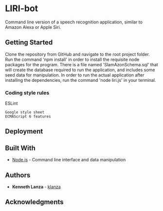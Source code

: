 # LIRI-bot

Command line version of a speech recognition application, similar to Amazon Alexa or Apple Siri.

## Getting Started

Clone the repository from GitHub and navigate to the root project folder. Run the command 'npm install' in order to install the requisite node packages for the program. There is a file named 'SlamAzonSchema.sql' that will create the database required to run the application, and includes some seed data for manipulation. In order to run the actual application after installing the dependencies, run the command 'node liri.js' in your terminal.


### Coding style rules

ESLint
```
Google style sheet
ECMAScript 6 features
```

## Deployment


## Built With

* [Node.js](https://nodejs.org/en/) - Command line interface and data manipulation

## Authors

* **Kenneth Lanza** - [klanza](https://github.com/klanza)

## Acknowledgments
